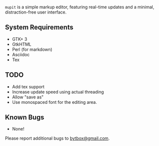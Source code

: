 `mupit` is a simple markup editor, featuring real-time updates and a minimal, distraction-free user interface.


## System Requirements

  * GTK+ 3
  * GtkHTML
  * Perl (for markdown)
  * Asciidoc
  * Tex


## TODO

  * Add tex support
  * Increase update speed using actual threading
  * Allow "save as"
  * Use monospaced font for the editing area.


## Known Bugs

  * None!

Please report additional bugs to <bytbox@gmail.com>.
